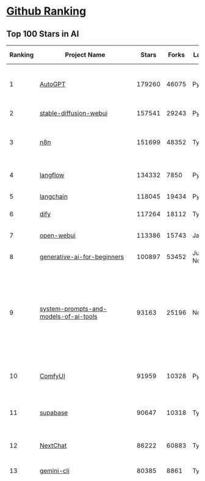 [Github Ranking](../README.md)
==========

## Top 100 Stars in AI

| Ranking | Project Name | Stars | Forks | Language | Open Issues | Description | Last Commit |
| ------- | ------------ | ----- | ----- | -------- | ----------- | ----------- | ----------- |
| 1 | [AutoGPT](https://github.com/Significant-Gravitas/AutoGPT) | 179260 | 46075 | Python | 191 | AutoGPT is the vision of accessible AI for everyone, to use and to build on. Our mission is to provide the tools, so that you can focus on what matters. | 2025-10-26T00:38:29Z |
| 2 | [stable-diffusion-webui](https://github.com/AUTOMATIC1111/stable-diffusion-webui) | 157541 | 29243 | Python | 2368 | Stable Diffusion web UI | 2025-10-07T20:06:10Z |
| 3 | [n8n](https://github.com/n8n-io/n8n) | 151699 | 48352 | TypeScript | 776 | Fair-code workflow automation platform with native AI capabilities. Combine visual building with custom code, self-host or cloud, 400+ integrations. | 2025-10-24T18:00:46Z |
| 4 | [langflow](https://github.com/langflow-ai/langflow) | 134332 | 7850 | Python | 382 | Langflow is a powerful tool for building and deploying AI-powered agents and workflows. | 2025-10-26T00:28:18Z |
| 5 | [langchain](https://github.com/langchain-ai/langchain) | 118045 | 19434 | Python | 165 | 🦜🔗 Build context-aware reasoning applications | 2025-10-24T20:06:26Z |
| 6 | [dify](https://github.com/langgenius/dify) | 117264 | 18112 | TypeScript | 472 | Production-ready platform for agentic workflow development. | 2025-10-26T03:36:33Z |
| 7 | [open-webui](https://github.com/open-webui/open-webui) | 113386 | 15743 | JavaScript | 236 | User-friendly AI Interface (Supports Ollama, OpenAI API, ...) | 2025-10-25T00:50:29Z |
| 8 | [generative-ai-for-beginners](https://github.com/microsoft/generative-ai-for-beginners) | 100897 | 53452 | Jupyter Notebook | 1 | 21 Lessons, Get Started Building with Generative AI  | 2025-10-24T12:13:18Z |
| 9 | [system-prompts-and-models-of-ai-tools](https://github.com/x1xhlol/system-prompts-and-models-of-ai-tools) | 93163 | 25196 | None | 58 | FULL Augment Code, Claude Code, Cluely, CodeBuddy, Comet, Cursor, Devin AI, Junie, Kiro, Leap.new, Lovable, Manus Agent Tools, NotionAI, Orchids.app, Perplexity, Poke, Qoder, Replit, Same.dev, Trae, Traycer AI, VSCode Agent, Warp.dev, Windsurf, Xcode, Z.ai Code, dia & v0. (And other Open Sourced) System Prompts, Internal Tools & AI Models | 2025-10-19T18:44:24Z |
| 10 | [ComfyUI](https://github.com/comfyanonymous/ComfyUI) | 91959 | 10328 | Python | 2881 | The most powerful and modular diffusion model GUI, api and backend with a graph/nodes interface. | 2025-10-26T03:07:38Z |
| 11 | [supabase](https://github.com/supabase/supabase) | 90647 | 10318 | TypeScript | 239 | The Postgres development platform. Supabase gives you a dedicated Postgres database to build your web, mobile, and AI applications. | 2025-10-25T23:03:42Z |
| 12 | [NextChat](https://github.com/ChatGPTNextWeb/NextChat) | 86222 | 60883 | TypeScript | 675 | ✨ Light and Fast AI Assistant. Support: Web \| iOS \| MacOS \| Android \|  Linux \| Windows | 2025-10-22T00:30:51Z |
| 13 | [gemini-cli](https://github.com/google-gemini/gemini-cli) | 80385 | 8861 | TypeScript | 2176 | An open-source AI agent that brings the power of Gemini directly into your terminal. | 2025-10-26T01:02:48Z |
| 14 | [funNLP](https://github.com/fighting41love/funNLP) | 76803 | 15039 | Python | 34 | 中英文敏感词、语言检测、中外手机/电话归属地/运营商查询、名字推断性别、手机号抽取、身份证抽取、邮箱抽取、中日文人名库、中文缩写库、拆字词典、词汇情感值、停用词、反动词表、暴恐词表、繁简体转换、英文模拟中文发音、汪峰歌词生成器、职业名称词库、同义词库、反义词库、否定词库、汽车品牌词库、汽车零件词库、连续英文切割、各种中文词向量、公司名字大全、古诗词库、IT词库、财经词库、成语词库、地名词库、历史名人词库、诗词词库、医学词库、饮食词库、法律词库、汽车词库、动物词库、中文聊天语料、中文谣言数据、百度中文问答数据集、句子相似度匹配算法集合、bert资源、文本生成&摘要相关工具、cocoNLP信息抽取工具、国内电话号码正则匹配、清华大学XLORE:中英文跨语言百科知识图谱、清华大学人工智能技术系列报告、自然语言生成、NLU太难了系列、自动对联数据及机器人、用户名黑名单列表、罪名法务名词及分类模型、微信公众号语料、cs224n深度学习自然语言处理课程、中文手写汉字识别、中文自然语言处理 语料/数据集、变量命名神器、分词语料库+代码、任务型对话英文数据集、ASR 语音数据集 + 基于深度学习的中文语音识别系统、笑声检测器、Microsoft多语言数字/单位/如日期时间识别包、中华新华字典数据库及api(包括常用歇后语、成语、词语和汉字)、文档图谱自动生成、SpaCy 中文模型、Common Voice语音识别数据集新版、神经网络关系抽取、基于bert的命名实体识别、关键词(Keyphrase)抽取包pke、基于医疗领域知识图谱的问答系统、基于依存句法与语义角色标注的事件三元组抽取、依存句法分析4万句高质量标注数据、cnocr：用来做中文OCR的Python3包、中文人物关系知识图谱项目、中文nlp竞赛项目及代码汇总、中文字符数据、speech-aligner: 从“人声语音”及其“语言文本”产生音素级别时间对齐标注的工具、AmpliGraph: 知识图谱表示学习(Python)库：知识图谱概念链接预测、Scattertext 文本可视化(python)、语言/知识表示工具：BERT & ERNIE、中文对比英文自然语言处理NLP的区别综述、Synonyms中文近义词工具包、HarvestText领域自适应文本挖掘工具（新词发现-情感分析-实体链接等）、word2word：(Python)方便易用的多语言词-词对集：62种语言/3,564个多语言对、语音识别语料生成工具：从具有音频/字幕的在线视频创建自动语音识别(ASR)语料库、构建医疗实体识别的模型（包含词典和语料标注）、单文档非监督的关键词抽取、Kashgari中使用gpt-2语言模型、开源的金融投资数据提取工具、文本自动摘要库TextTeaser: 仅支持英文、人民日报语料处理工具集、一些关于自然语言的基本模型、基于14W歌曲知识库的问答尝试--功能包括歌词接龙and已知歌词找歌曲以及歌曲歌手歌词三角关系的问答、基于Siamese bilstm模型的相似句子判定模型并提供训练数据集和测试数据集、用Transformer编解码模型实现的根据Hacker News文章标题自动生成评论、用BERT进行序列标记和文本分类的模板代码、LitBank：NLP数据集——支持自然语言处理和计算人文学科任务的100部带标记英文小说语料、百度开源的基准信息抽取系统、虚假新闻数据集、Facebook: LAMA语言模型分析，提供Transformer-XL/BERT/ELMo/GPT预训练语言模型的统一访问接口、CommonsenseQA：面向常识的英文QA挑战、中文知识图谱资料、数据及工具、各大公司内部里大牛分享的技术文档 PDF 或者 PPT、自然语言生成SQL语句（英文）、中文NLP数据增强（EDA）工具、英文NLP数据增强工具 、基于医药知识图谱的智能问答系统、京东商品知识图谱、基于mongodb存储的军事领域知识图谱问答项目、基于远监督的中文关系抽取、语音情感分析、中文ULMFiT-情感分析-文本分类-语料及模型、一个拍照做题程序、世界各国大规模人名库、一个利用有趣中文语料库 qingyun 训练出来的中文聊天机器人、中文聊天机器人seqGAN、省市区镇行政区划数据带拼音标注、教育行业新闻语料库包含自动文摘功能、开放了对话机器人-知识图谱-语义理解-自然语言处理工具及数据、中文知识图谱：基于百度百科中文页面-抽取三元组信息-构建中文知识图谱、masr: 中文语音识别-提供预训练模型-高识别率、Python音频数据增广库、中文全词覆盖BERT及两份阅读理解数据、ConvLab：开源多域端到端对话系统平台、中文自然语言处理数据集、基于最新版本rasa搭建的对话系统、基于TensorFlow和BERT的管道式实体及关系抽取、一个小型的证券知识图谱/知识库、复盘所有NLP比赛的TOP方案、OpenCLaP：多领域开源中文预训练语言模型仓库、UER：基于不同语料+编码器+目标任务的中文预训练模型仓库、中文自然语言处理向量合集、基于金融-司法领域(兼有闲聊性质)的聊天机器人、g2pC：基于上下文的汉语读音自动标记模块、Zincbase 知识图谱构建工具包、诗歌质量评价/细粒度情感诗歌语料库、快速转化「中文数字」和「阿拉伯数字」、百度知道问答语料库、基于知识图谱的问答系统、jieba_fast 加速版的jieba、正则表达式教程、中文阅读理解数据集、基于BERT等最新语言模型的抽取式摘要提取、Python利用深度学习进行文本摘要的综合指南、知识图谱深度学习相关资料整理、维基大规模平行文本语料、StanfordNLP 0.2.0：纯Python版自然语言处理包、NeuralNLP-NeuralClassifier：腾讯开源深度学习文本分类工具、端到端的封闭域对话系统、中文命名实体识别：NeuroNER vs. BertNER、新闻事件线索抽取、2019年百度的三元组抽取比赛：“科学空间队”源码、基于依存句法的开放域文本知识三元组抽取和知识库构建、中文的GPT2训练代码、ML-NLP - 机器学习(Machine Learning)NLP面试中常考到的知识点和代码实现、nlp4han:中文自然语言处理工具集(断句/分词/词性标注/组块/句法分析/语义分析/NER/N元语法/HMM/代词消解/情感分析/拼写检查、XLM：Facebook的跨语言预训练语言模型、用基于BERT的微调和特征提取方法来进行知识图谱百度百科人物词条属性抽取、中文自然语言处理相关的开放任务-数据集-当前最佳结果、CoupletAI - 基于CNN+Bi-LSTM+Attention 的自动对对联系统、抽象知识图谱、MiningZhiDaoQACorpus - 580万百度知道问答数据挖掘项目、brat rapid annotation tool: 序列标注工具、大规模中文知识图谱数据：1.4亿实体、数据增强在机器翻译及其他nlp任务中的应用及效果、allennlp阅读理解:支持多种数据和模型、PDF表格数据提取工具 、 Graphbrain：AI开源软件库和科研工具，目的是促进自动意义提取和文本理解以及知识的探索和推断、简历自动筛选系统、基于命名实体识别的简历自动摘要、中文语言理解测评基准，包括代表性的数据集&基准模型&语料库&排行榜、树洞 OCR 文字识别 、从包含表格的扫描图片中识别表格和文字、语声迁移、Python口语自然语言处理工具集(英文)、 similarity：相似度计算工具包，java编写、海量中文预训练ALBERT模型 、Transformers 2.0 、基于大规模音频数据集Audioset的音频增强 、Poplar：网页版自然语言标注工具、图片文字去除，可用于漫画翻译 、186种语言的数字叫法库、Amazon发布基于知识的人-人开放领域对话数据集 、中文文本纠错模块代码、繁简体转换 、 Python实现的多种文本可读性评价指标、类似于人名/地名/组织机构名的命名体识别数据集 、东南大学《知识图谱》研究生课程(资料)、. 英文拼写检查库 、 wwsearch是企业微信后台自研的全文检索引擎、CHAMELEON：深度学习新闻推荐系统元架构 、 8篇论文梳理BERT相关模型进展与反思、DocSearch：免费文档搜索引擎、 LIDA：轻量交互式对话标注工具 、aili - the fastest in-memory index in the East 东半球最快并发索引 、知识图谱车音工作项目、自然语言生成资源大全 、中日韩分词库mecab的Python接口库、中文文本摘要/关键词提取、汉字字符特征提取器 (featurizer)，提取汉字的特征（发音特征、字形特征）用做深度学习的特征、中文生成任务基准测评 、中文缩写数据集、中文任务基准测评 - 代表性的数据集-基准(预训练)模型-语料库-baseline-工具包-排行榜、PySS3：面向可解释AI的SS3文本分类器机器可视化工具 、中文NLP数据集列表、COPE - 格律诗编辑程序、doccano：基于网页的开源协同多语言文本标注工具 、PreNLP：自然语言预处理库、简单的简历解析器，用来从简历中提取关键信息、用于中文闲聊的GPT2模型：GPT2-chitchat、基于检索聊天机器人多轮响应选择相关资源列表(Leaderboards、Datasets、Papers)、(Colab)抽象文本摘要实现集锦(教程 、词语拼音数据、高效模糊搜索工具、NLP数据增广资源集、微软对话机器人框架 、 GitHub Typo Corpus：大规模GitHub多语言拼写错误/语法错误数据集、TextCluster：短文本聚类预处理模块 Short text cluster、面向语音识别的中文文本规范化、BLINK：最先进的实体链接库、BertPunc：基于BERT的最先进标点修复模型、Tokenizer：快速、可定制的文本词条化库、中文语言理解测评基准，包括代表性的数据集、基准(预训练)模型、语料库、排行榜、spaCy 医学文本挖掘与信息提取 、 NLP任务示例项目代码集、 python拼写检查库、chatbot-list - 行业内关于智能客服、聊天机器人的应用和架构、算法分享和介绍、语音质量评价指标(MOSNet, BSSEval, STOI, PESQ, SRMR)、 用138GB语料训练的法文RoBERTa预训练语言模型 、BERT-NER-Pytorch：三种不同模式的BERT中文NER实验、无道词典 - 有道词典的命令行版本，支持英汉互查和在线查询、2019年NLP亮点回顾、 Chinese medical dialogue data 中文医疗对话数据集 、最好的汉字数字(中文数字)-阿拉伯数字转换工具、 基于百科知识库的中文词语多词义/义项获取与特定句子词语语义消歧、awesome-nlp-sentiment-analysis - 情感分析、情绪原因识别、评价对象和评价词抽取、LineFlow：面向所有深度学习框架的NLP数据高效加载器、中文医学NLP公开资源整理 、MedQuAD：(英文)医学问答数据集、将自然语言数字串解析转换为整数和浮点数、Transfer Learning in Natural Language Processing (NLP) 、面向语音识别的中文/英文发音辞典、Tokenizers：注重性能与多功能性的最先进分词器、CLUENER 细粒度命名实体识别 Fine Grained Named Entity Recognition、 基于BERT的中文命名实体识别、中文谣言数据库、NLP数据集/基准任务大列表、nlp相关的一些论文及代码, 包括主题模型、词向量(Word Embedding)、命名实体识别(NER)、文本分类(Text Classificatin)、文本生成(Text Generation)、文本相似性(Text Similarity)计算等，涉及到各种与nlp相关的算法，基于keras和tensorflow 、Python文本挖掘/NLP实战示例、 Blackstone：面向非结构化法律文本的spaCy pipeline和NLP模型通过同义词替换实现文本“变脸” 、中文 预训练 ELECTREA 模型: 基于对抗学习 pretrain Chinese Model 、albert-chinese-ner - 用预训练语言模型ALBERT做中文NER 、基于GPT2的特定主题文本生成/文本增广、开源预训练语言模型合集、多语言句向量包、编码、标记和实现：一种可控高效的文本生成方法、 英文脏话大列表 、attnvis：GPT2、BERT等transformer语言模型注意力交互可视化、CoVoST：Facebook发布的多语种语音-文本翻译语料库，包括11种语言(法语、德语、荷兰语、俄语、西班牙语、意大利语、土耳其语、波斯语、瑞典语、蒙古语和中文)的语音、文字转录及英文译文、Jiagu自然语言处理工具 - 以BiLSTM等模型为基础，提供知识图谱关系抽取 中文分词 词性标注 命名实体识别 情感分析 新词发现 关键词 文本摘要 文本聚类等功能、用unet实现对文档表格的自动检测，表格重建、NLP事件提取文献资源列表 、 金融领域自然语言处理研究资源大列表、CLUEDatasetSearch - 中英文NLP数据集：搜索所有中文NLP数据集，附常用英文NLP数据集 、medical_NER - 中文医学知识图谱命名实体识别 、(哈佛)讲因果推理的免费书、知识图谱相关学习资料/数据集/工具资源大列表、Forte：灵活强大的自然语言处理pipeline工具集 、Python字符串相似性算法库、PyLaia：面向手写文档分析的深度学习工具包、TextFooler：针对文本分类/推理的对抗文本生成模块、Haystack：灵活、强大的可扩展问答(QA)框架、中文关键短语抽取工具 | 2024-05-10T07:38:24Z |
| 15 | [netdata](https://github.com/netdata/netdata) | 76489 | 6206 | C | 171 | The fastest path to AI-powered full stack observability, even for lean teams. | 2025-10-26T00:51:53Z |
| 16 | [LLMs-from-scratch](https://github.com/rasbt/LLMs-from-scratch) | 76305 | 11227 | Jupyter Notebook | 4 | Implement a ChatGPT-like LLM in PyTorch from scratch, step by step | 2025-10-22T02:19:45Z |
| 17 | [Deep-Live-Cam](https://github.com/hacksider/Deep-Live-Cam) | 74171 | 10832 | Python | 65 | real time face swap and one-click video deepfake with only a single image | 2025-10-24T08:34:47Z |
| 18 | [awesome-mcp-servers](https://github.com/punkpeye/awesome-mcp-servers) | 73591 | 6151 | None | 48 | A collection of MCP servers. | 2025-10-20T05:44:11Z |
| 19 | [awesome-llm-apps](https://github.com/Shubhamsaboo/awesome-llm-apps) | 72953 | 9471 | Python | 4 | Collection of awesome LLM apps with AI Agents and RAG using OpenAI, Anthropic, Gemini and opensource models. | 2025-10-19T17:51:53Z |
| 20 | [browser-use](https://github.com/browser-use/browser-use) | 71760 | 8498 | Python | 138 | 🌐 Make websites accessible for AI agents. Automate tasks online with ease. | 2025-10-26T02:28:09Z |
| 21 | [lobe-chat](https://github.com/lobehub/lobe-chat) | 67160 | 13867 | TypeScript | 887 | 🤯 Lobe Chat - an open-source, modern design AI chat framework. Supports multiple AI providers (OpenAI / Claude 4 / Gemini / DeepSeek / Ollama / Qwen), Knowledge Base (file upload / RAG ), one click install MCP Marketplace and Artifacts / Thinking. One-click FREE deployment of your private AI Agent application. | 2025-10-26T03:45:57Z |
| 22 | [ragflow](https://github.com/infiniflow/ragflow) | 66546 | 7046 | TypeScript | 2932 | RAGFlow is a leading open-source Retrieval-Augmented Generation (RAG) engine that fuses cutting-edge RAG with Agent capabilities to create a superior context layer for LLMs | 2025-10-25T09:45:18Z |
| 23 | [AppFlowy](https://github.com/AppFlowy-IO/AppFlowy) | 66138 | 4681 | Dart | 964 | Bring projects, wikis, and teams together with AI. AppFlowy is the AI collaborative workspace where you achieve more without losing control of your data. The leading open source Notion alternative. | 2025-10-24T07:49:54Z |
| 24 | [Prompt-Engineering-Guide](https://github.com/dair-ai/Prompt-Engineering-Guide) | 65398 | 6795 | MDX | 155 | 🐙 Guides, papers, lessons, notebooks and resources for prompt engineering, context engineering, RAG, and AI Agents. | 2025-10-16T15:44:13Z |
| 25 | [firecrawl](https://github.com/firecrawl/firecrawl) | 64795 | 5125 | TypeScript | 27 | 🔥 The Web Data API for AI - Turn entire websites into LLM-ready markdown or structured data | 2025-10-25T00:26:06Z |
| 26 | [PaddleOCR](https://github.com/PaddlePaddle/PaddleOCR) | 61198 | 9124 | Python | 181 | Turn any PDF or image document into structured data for your AI. A powerful, lightweight OCR toolkit that bridges the gap between images/PDFs and LLMs. Supports 100+ languages. | 2025-10-22T10:39:28Z |
| 27 | [LLaMA-Factory](https://github.com/hiyouga/LLaMA-Factory) | 60765 | 7349 | Python | 731 | Unified Efficient Fine-Tuning of 100+ LLMs & VLMs (ACL 2024) | 2025-10-24T05:22:39Z |
| 28 | [MetaGPT](https://github.com/FoundationAgents/MetaGPT) | 59082 | 7171 | Python | 9 | 🌟 The Multi-Agent Framework: First AI Software Company, Towards Natural Language Programming | 2025-10-04T05:57:57Z |
| 29 | [crawl4ai](https://github.com/unclecode/crawl4ai) | 55017 | 5505 | Python | 166 | 🚀🤖 Crawl4AI: Open-source LLM Friendly Web Crawler & Scraper. Don't be shy, join here: https://discord.gg/jP8KfhDhyN | 2025-10-24T04:36:48Z |
| 30 | [gpt-engineer](https://github.com/AntonOsika/gpt-engineer) | 54969 | 7332 | Python | 31 | CLI platform to experiment with codegen. Precursor to: https://lovable.dev | 2025-05-14T10:15:10Z |
| 31 | [ChatGPT](https://github.com/lencx/ChatGPT) | 54197 | 6192 | Rust | 855 | 🔮 ChatGPT Desktop Application (Mac, Windows and Linux) | 2024-08-29T17:58:11Z |
| 32 | [meilisearch](https://github.com/meilisearch/meilisearch) | 54143 | 2233 | Rust | 215 | A lightning-fast search engine API bringing AI-powered hybrid search to your sites and applications. | 2025-10-24T12:39:59Z |
| 33 | [OpenBB](https://github.com/OpenBB-finance/OpenBB) | 53856 | 5185 | Python | 32 | Financial data platform for analysts, quants and AI agents. | 2025-10-23T23:31:46Z |
| 34 | [autogen](https://github.com/microsoft/autogen) | 51099 | 7795 | Python | 406 | A programming framework for agentic AI | 2025-10-08T04:58:17Z |
| 35 | [anything-llm](https://github.com/Mintplex-Labs/anything-llm) | 50388 | 5298 | JavaScript | 268 | The all-in-one Desktop & Docker AI application with built-in RAG, AI agents, No-code agent builder, MCP compatibility,  and more. | 2025-10-23T22:46:01Z |
| 36 | [MoneyPrinterTurbo](https://github.com/harry0703/MoneyPrinterTurbo) | 47176 | 6589 | Python | 198 | 利用AI大模型，一键生成高清短视频 Generate short videos with one click using AI LLM. | 2025-06-11T06:34:54Z |
| 37 | [Flowise](https://github.com/FlowiseAI/Flowise) | 46052 | 22899 | TypeScript | 607 | Build AI Agents, Visually | 2025-10-24T18:13:46Z |
| 38 | [llm-app](https://github.com/pathwaycom/llm-app) | 45962 | 1179 | Jupyter Notebook | 4 | Ready-to-run cloud templates for RAG, AI pipelines, and enterprise search with live data. 🐳Docker-friendly.⚡Always in sync with Sharepoint, Google Drive, S3, Kafka, PostgreSQL, real-time data APIs, and more. | 2025-10-23T15:24:08Z |
| 39 | [dbeaver](https://github.com/dbeaver/dbeaver) | 45928 | 3881 | Java | 3078 | Free universal database tool and SQL client | 2025-10-25T13:14:07Z |
| 40 | [text-generation-webui](https://github.com/oobabooga/text-generation-webui) | 45231 | 5823 | Python | 2600 | The definitive Web UI for local AI, with powerful features and easy setup. | 2025-10-23T15:50:37Z |
| 41 | [JeecgBoot](https://github.com/jeecgboot/JeecgBoot) | 44140 | 15616 | Java | 31 | 🔥AI低代码平台，助力企业快速实现低代码开发和构建AI应用！前后端分离架构 SpringBoot3，SpringCloud、MybatisPlus，Ant Design&Vue3、TS+vite！强大代码生成器实现前后端一键生成，无需手写代码! 引领AI低代码开发模式：AI生成→在线编码→代码生成→手工合并，解决Java项目80%重复工作，提升效率，节省成本，兼顾灵活性~ | 2025-10-22T07:26:40Z |
| 42 | [ClickHouse](https://github.com/ClickHouse/ClickHouse) | 43579 | 7742 | C++ | 4671 | ClickHouse® is a real-time analytics database management system | 2025-10-26T03:18:08Z |
| 43 | [AI-For-Beginners](https://github.com/microsoft/AI-For-Beginners) | 43349 | 8498 | Jupyter Notebook | 1 | 12 Weeks, 24 Lessons, AI for All! | 2025-10-24T09:53:22Z |
| 44 | [ai-agents-for-beginners](https://github.com/microsoft/ai-agents-for-beginners) | 43247 | 14401 | Jupyter Notebook | 6 | 12 Lessons to Get Started Building AI Agents | 2025-10-24T10:12:01Z |
| 45 | [airflow](https://github.com/apache/airflow) | 42930 | 15838 | Python | 1338 | Apache Airflow - A platform to programmatically author, schedule, and monitor workflows | 2025-10-26T03:19:32Z |
| 46 | [GitHubDaily](https://github.com/GitHubDaily/GitHubDaily) | 42640 | 4321 | None | 437 | 坚持分享 GitHub 上高质量、有趣实用的开源技术教程、开发者工具、编程网站、技术资讯。A list cool, interesting projects of GitHub. | 2025-03-20T08:54:47Z |
| 47 | [docling](https://github.com/docling-project/docling) | 42214 | 3018 | Python | 650 | Get your documents ready for gen AI | 2025-10-24T15:39:23Z |
| 48 | [ai-hedge-fund](https://github.com/virattt/ai-hedge-fund) | 42061 | 7434 | Python | 25 | An AI Hedge Fund Team | 2025-10-11T18:20:27Z |
| 49 | [kong](https://github.com/Kong/kong) | 42040 | 5003 | Lua | 62 | 🦍 The Cloud-Native Gateway for APIs & AI | 2025-10-25T09:38:47Z |
| 50 | [spec-kit](https://github.com/github/spec-kit) | 41947 | 3592 | Shell | 352 | 💫 Toolkit to help you get started with Spec-Driven Development | 2025-10-23T17:12:11Z |
| 51 | [mem0](https://github.com/mem0ai/mem0) | 41719 | 4478 | Python | 291 | Universal memory layer for AI Agents; Announcing OpenMemory MCP - local and secure memory management. | 2025-10-25T22:35:15Z |
| 52 | [ailearning](https://github.com/apachecn/ailearning) | 41620 | 11595 | Python | 3 | AiLearning：数据分析+机器学习实战+线性代数+PyTorch+NLTK+TF2 | 2024-11-12T16:21:55Z |
| 53 | [ColossalAI](https://github.com/hpcaitech/ColossalAI) | 41209 | 4535 | Python | 430 | Making large AI models cheaper, faster and more accessible | 2025-10-13T17:34:46Z |
| 54 | [upscayl](https://github.com/upscayl/upscayl) | 40733 | 1909 | TypeScript | 55 | 🆙 Upscayl - #1 Free and Open Source AI Image Upscaler for Linux, MacOS and Windows. | 2025-10-26T00:23:48Z |
| 55 | [crewAI](https://github.com/crewAIInc/crewAI) | 39662 | 5281 | Python | 38 | Framework for orchestrating role-playing, autonomous AI agents. By fostering collaborative intelligence, CrewAI empowers agents to work together seamlessly, tackling complex tasks. | 2025-10-25T01:42:09Z |
| 56 | [ray](https://github.com/ray-project/ray) | 39506 | 6827 | Python | 2818 | Ray is an AI compute engine. Ray consists of a core distributed runtime and a set of AI Libraries for accelerating ML workloads. | 2025-10-26T03:24:44Z |
| 57 | [chatgpt-on-wechat](https://github.com/zhayujie/chatgpt-on-wechat) | 39491 | 9463 | Python | 308 | 基于大模型搭建的聊天机器人，同时支持 微信公众号、企业微信应用、飞书、钉钉 等接入，可选择ChatGPT/Claude/DeepSeek/文心一言/讯飞星火/通义千问/ Gemini/GLM-4/Kimi/LinkAI，能处理文本、语音和图片，访问操作系统和互联网，支持基于自有知识库进行定制企业智能客服。 | 2025-10-22T10:32:10Z |
| 58 | [photoprism](https://github.com/photoprism/photoprism) | 38634 | 2158 | Go | 445 | AI-Powered Photos App for the Decentralized Web 🌈💎✨ | 2025-10-24T11:57:19Z |
| 59 | [quivr](https://github.com/QuivrHQ/quivr) | 38547 | 3680 | Python | 2 | Opiniated RAG for integrating GenAI in your apps 🧠   Focus on your product rather than the RAG. Easy integration in existing products with customisation!  Any LLM: GPT4, Groq, Llama. Any Vectorstore: PGVector, Faiss. Any Files. Anyway you want.  | 2025-07-09T12:55:23Z |
| 60 | [aider](https://github.com/Aider-AI/aider) | 38076 | 3614 | Python | 1059 | aider is AI pair programming in your terminal | 2025-10-05T19:11:17Z |
| 61 | [Open-Assistant](https://github.com/LAION-AI/Open-Assistant) | 37480 | 3301 | Python | 227 | OpenAssistant is a chat-based assistant that understands tasks, can interact with third-party systems, and retrieve information dynamically to do so. | 2024-08-17T01:55:35Z |
| 62 | [chatbox](https://github.com/chatboxai/chatbox) | 37058 | 3750 | TypeScript | 894 | User-friendly Desktop Client App for AI Models/LLMs (GPT, Claude, Gemini, Ollama...) | 2025-10-22T15:26:34Z |
| 63 | [cursor-free-vip](https://github.com/yeongpin/cursor-free-vip) | 36973 | 4548 | Python | 619 | [Support 0.49.x]（Reset Cursor AI MachineID & Bypass Higher Token Limit） Cursor Ai ，自动重置机器ID ， 免费升级使用Pro功能: You've reached your trial request limit. / Too many free trial accounts used on this machine. Please upgrade to pro. We have this limit in place to prevent abuse. Please let us know if you believe this is a mistake. | 2025-09-16T03:47:39Z |
| 64 | [ToolJet](https://github.com/ToolJet/ToolJet) | 36801 | 4855 | JavaScript | 634 | ToolJet is the open-source foundation of ToolJet AI - the AI-native platform for building internal tools, dashboard, business applications, workflows and AI agents 🚀 | 2025-10-25T18:54:37Z |
| 65 | [MockingBird](https://github.com/babysor/MockingBird) | 36712 | 5273 | Python | 478 | 🚀AI拟声: 5秒内克隆您的声音并生成任意语音内容 Clone a voice in 5 seconds to generate arbitrary speech in real-time | 2024-11-15T05:00:29Z |
| 66 | [google-research](https://github.com/google-research/google-research) | 36600 | 8221 | Jupyter Notebook | 1076 | Google Research | 2025-10-15T19:07:15Z |
| 67 | [mindsdb](https://github.com/mindsdb/mindsdb) | 36525 | 5883 | Python | 56 | AI Analytics and Knowledge Engine for RAG over large-scale, heterogeneous data. - The only MCP Server you'll ever need | 2025-10-25T00:05:23Z |
| 68 | [LocalAI](https://github.com/mudler/LocalAI) | 36023 | 2859 | Go | 268 | :robot: The free, Open Source alternative to OpenAI, Claude and others. Self-hosted and local-first. Drop-in replacement for OpenAI,  running on consumer-grade hardware. No GPU required. Runs gguf, transformers, diffusers and many more. Features: Generate Text, Audio, Video, Images, Voice Cloning, Distributed, P2P and decentralized inference | 2025-10-25T21:14:44Z |
| 69 | [Folo](https://github.com/RSSNext/Folo) | 35352 | 1722 | TypeScript | 288 | 🧡 Follow everything in one place | 2025-10-26T01:22:04Z |
| 70 | [AgentGPT](https://github.com/reworkd/AgentGPT) | 35120 | 9483 | TypeScript | 130 | 🤖 Assemble, configure, and deploy autonomous AI Agents in your browser. | 2025-04-29T01:19:32Z |
| 71 | [context7](https://github.com/upstash/context7) | 34986 | 1732 | JavaScript | 88 | Context7 MCP Server -- Up-to-date code documentation for LLMs and AI code editors | 2025-10-25T22:04:41Z |
| 72 | [awesome-cursorrules](https://github.com/PatrickJS/awesome-cursorrules) | 34849 | 2960 | MDX | 37 | 📄  Configuration files that enhance Cursor AI editor experience with custom rules and behaviors | 2025-10-24T16:37:26Z |
| 73 | [agno](https://github.com/agno-agi/agno) | 34589 | 4531 | Python | 135 | Multi-agent framework, runtime and control plane. Built for speed, privacy, and scale. | 2025-10-25T18:42:34Z |
| 74 | [gold-miner](https://github.com/xitu/gold-miner) | 34272 | 5041 | None | 11 | 🥇掘金翻译计划，可能是世界最大最好的英译中技术社区，最懂读者和译者的翻译平台： | 2024-04-17T09:44:37Z |
| 75 | [Fabric](https://github.com/danielmiessler/Fabric) | 34008 | 3471 | JavaScript | 42 | Fabric is an open-source framework for augmenting humans using AI. It provides a modular system for solving specific problems using a crowdsourced set of AI prompts that can be used anywhere. | 2025-10-21T08:08:38Z |
| 76 | [ruoyi-vue-pro](https://github.com/YunaiV/ruoyi-vue-pro) | 33734 | 7282 | Java | 9 | 🔥 官方推荐 🔥 RuoYi-Vue 全新 Pro 版本，优化重构所有功能。基于 Spring Boot + MyBatis Plus + Vue & Element 实现的后台管理系统 + 微信小程序，支持 RBAC 动态权限、数据权限、SaaS 多租户、Flowable 工作流、三方登录、支付、短信、商城、CRM、ERP、AI 大模型等功能。你的 ⭐️ Star ⭐️，是作者生发的动力！ | 2025-10-12T07:41:03Z |
| 77 | [gpt-pilot](https://github.com/Pythagora-io/gpt-pilot) | 33535 | 3458 | Python | 238 | The first real AI developer | 2025-09-11T13:41:50Z |
| 78 | [spaCy](https://github.com/explosion/spaCy) | 32705 | 4609 | Python | 175 | 💫 Industrial-strength Natural Language Processing (NLP) in Python | 2025-05-28T15:28:05Z |
| 79 | [qlib](https://github.com/microsoft/qlib) | 32628 | 5035 | Python | 259 | Qlib is an AI-oriented Quant investment platform that aims to use AI tech to empower Quant Research, from exploring ideas to implementing productions. Qlib supports diverse ML modeling paradigms, including supervised learning, market dynamics modeling, and RL, and is now equipped with https://github.com/microsoft/RD-Agent to automate R&D process. | 2025-10-17T05:22:09Z |
| 80 | [chatbot-ui](https://github.com/mckaywrigley/chatbot-ui) | 32528 | 9380 | TypeScript | 181 | AI chat for any model. | 2024-08-03T00:38:07Z |
| 81 | [tabby](https://github.com/TabbyML/tabby) | 32303 | 1621 | Rust | 219 | Self-hosted AI coding assistant | 2025-10-23T20:03:44Z |
| 82 | [nacos](https://github.com/alibaba/nacos) | 32194 | 13161 | Java | 254 | an easy-to-use dynamic service discovery, configuration and service management platform for building AI cloud native applications. | 2025-10-21T21:17:28Z |
| 83 | [exo](https://github.com/exo-explore/exo) | 32108 | 2166 | Python | 373 | Run your own AI cluster at home with everyday devices 📱💻 🖥️⌚ | 2025-10-21T16:29:52Z |
| 84 | [fairseq](https://github.com/facebookresearch/fairseq) | 31882 | 6616 | Python | 1194 | Facebook AI Research Sequence-to-Sequence Toolkit written in Python. | 2025-09-30T11:16:06Z |
| 85 | [netron](https://github.com/lutzroeder/netron) | 31633 | 3015 | JavaScript | 20 | Visualizer for neural network, deep learning and machine learning models | 2025-10-25T19:27:43Z |
| 86 | [cursor](https://github.com/cursor/cursor) | 31508 | 2075 | None | 2198 | The AI Code Editor | 2025-10-22T22:53:11Z |
| 87 | [khoj](https://github.com/khoj-ai/khoj) | 31398 | 1848 | Python | 75 | Your AI second brain. Self-hostable. Get answers from the web or your docs. Build custom agents, schedule automations, do deep research. Turn any online or local LLM into your personal, autonomous AI (gpt, claude, gemini, llama, qwen, mistral). Get started - free. | 2025-09-16T09:17:58Z |
| 88 | [LibreChat](https://github.com/danny-avila/LibreChat) | 31036 | 6000 | TypeScript | 210 | Enhanced ChatGPT Clone: Features Agents, MCP, DeepSeek, Anthropic, AWS, OpenAI, Responses API, Azure, Groq, o1, GPT-5, Mistral, OpenRouter, Vertex AI, Gemini, Artifacts, AI model switching, message search, Code Interpreter, langchain, DALL-E-3, OpenAPI Actions, Functions, Secure Multi-User Auth, Presets, open-source for self-hosting. Active. | 2025-10-25T15:48:11Z |
| 89 | [AI-Expert-Roadmap](https://github.com/AMAI-GmbH/AI-Expert-Roadmap) | 30429 | 2547 | JavaScript | 13 | Roadmap to becoming an Artificial Intelligence Expert in 2022 | 2025-09-12T14:59:30Z |
| 90 | [pytorch-lightning](https://github.com/Lightning-AI/pytorch-lightning) | 30311 | 3582 | Python | 820 | Pretrain, finetune ANY AI model of ANY size on 1 or 10,000+ GPUs with zero code changes. | 2025-10-24T20:24:05Z |
| 91 | [roop](https://github.com/s0md3v/roop) | 30307 | 6897 | Python | 0 | one-click face swap | 2024-08-19T12:57:17Z |
| 92 | [Mr.-Ranedeer-AI-Tutor](https://github.com/JushBJJ/Mr.-Ranedeer-AI-Tutor) | 29661 | 3377 | None | 14 | A GPT-4 AI Tutor Prompt for customizable personalized learning experiences. | 2025-09-30T08:08:00Z |
| 93 | [continue](https://github.com/continuedev/continue) | 29474 | 3679 | TypeScript | 627 | ⏩ Ship faster with Continuous AI. Build and run custom agents across your IDE, terminal, and CI | 2025-10-26T02:13:02Z |
| 94 | [PDFMathTranslate](https://github.com/Byaidu/PDFMathTranslate) | 29261 | 2588 | Python | 110 | [EMNLP 2025 Demo] PDF scientific paper translation with preserved formats - 基于 AI 完整保留排版的 PDF 文档全文双语翻译，支持 Google/DeepL/Ollama/OpenAI 等服务，提供 CLI/GUI/MCP/Docker/Zotero | 2025-10-20T14:01:13Z |
| 95 | [opencode](https://github.com/sst/opencode) | 29084 | 2211 | TypeScript | 933 | The AI coding agent built for the terminal. | 2025-10-26T03:14:34Z |
| 96 | [Jobs_Applier_AI_Agent_AIHawk](https://github.com/feder-cr/Jobs_Applier_AI_Agent_AIHawk) | 29017 | 4409 | Python | 11 | AIHawk aims to easy job hunt process by automating the job application process. Utilizing artificial intelligence, it enables users to apply for multiple jobs in a tailored way. | 2025-05-28T13:24:12Z |
| 97 | [500-AI-Machine-learning-Deep-learning-Computer-vision-NLP-Projects-with-code](https://github.com/ashishpatel26/500-AI-Machine-learning-Deep-learning-Computer-vision-NLP-Projects-with-code) | 28314 | 6367 | None | 47 | 500 AI Machine learning Deep learning Computer vision NLP Projects with code | 2025-08-01T11:54:09Z |
| 98 | [so-vits-svc](https://github.com/svc-develop-team/so-vits-svc) | 27706 | 5063 | Python | 21 | SoftVC VITS Singing Voice Conversion | 2023-11-11T13:11:31Z |
| 99 | [Genesis](https://github.com/Genesis-Embodied-AI/Genesis) | 27453 | 2524 | Python | 108 | A generative world for general-purpose robotics & embodied AI learning. | 2025-10-26T02:53:19Z |
| 100 | [nx](https://github.com/nrwl/nx) | 27315 | 2615 | TypeScript | 630 | Get to green PRs in half the time. Nx optimizes your builds, scales your CI, and fixes failed PRs. Built for developers and AI agents. | 2025-10-25T17:20:22Z |

